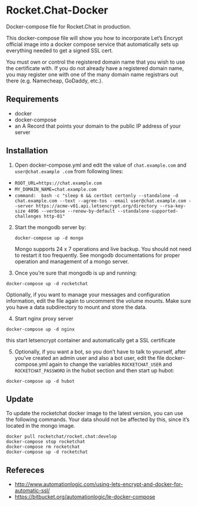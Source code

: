 # Rocket.Chat-Docker

Docker-compose file for Rocket.Chat in production.

This docker-compose file will show you how to incorporate Let’s Encrypt official image into a docker compose service that automatically sets up everything needed to get a signed SSL cert.

You must own or control the registered domain name that you wish to use the certificate with. If you do not already have a registered domain name, you may register one with one of the many domain name registrars out there (e.g. Namecheap, GoDaddy, etc.).

## Requirements

- docker
- docker-compose
- an A Record that points your domain to the public IP address of your server

## Installation

1. Open docker-compose.yml and edit the value of `chat.example.com` and `user@chat.example .com` from following lines:

  - `ROOT_URL=https://chat.example.com`
  - `MY_DOMAIN_NAME=chat.example.com`
  - `command:  bash -c "sleep 6 && certbot certonly --standalone -d chat.example.com --text --agree-tos --email user@chat.example.com --server https://acme-v01.api.letsencrypt.org/directory --rsa-key-size 4096 --verbose --renew-by-default --standalone-supported-challenges http-01"`

<!-- 2. run `docker-compose up -d` -->

2. Start the mongodb server by:

    ```docker-compose up -d mongo```

    Mongo supports 24 x 7 operations and live backup. You should not need to restart it too frequently. See mongodb documentations for proper operation and management of a mongo server.

3. Once you’re sure that mongodb is up and running:

  `docker-compose up -d rocketchat`

  Optionally, if you want to manage your messages and configuration information, edit the file again to uncomment the volume mounts. Make sure you have a data subdirectory to mount and store the data.

4. Start nginx proxy server

  `docker-compose up -d nginx`

  this start letsencrypt container and automatically get a SSL certificate

5. Optionally, if you want a bot, so you don’t have to talk to yourself, after you’ve created an admin user and also a bot user, edit the file docker-compose.yml again to change the variables `ROCKETCHAT_USER` and `ROCKETCHAT_PASSWORD` in the hubot section and then start up hubot:

  `docker-compose up -d hubot`

## Update

To update the rocketchat docker image to the latest version, you can use the following commands. Your data should not be affected by this, since it’s located in the mongo image.

```
docker pull rocketchat/rocket.chat:develop
docker-compose stop rocketchat
docker-compose rm rocketchat
docker-compose up -d rocketchat
```


## Refereces

- http://www.automationlogic.com/using-lets-encrypt-and-docker-for-automatic-ssl/
- https://bitbucket.org/automationlogic/le-docker-compose
